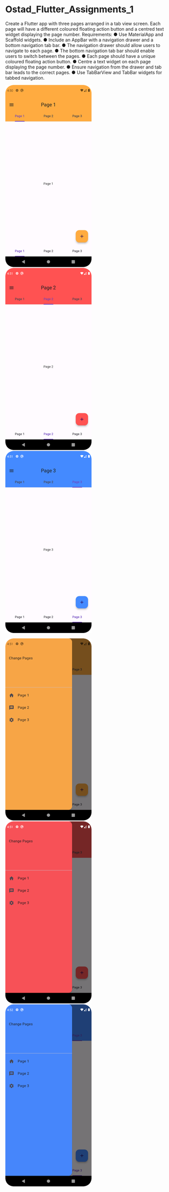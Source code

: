 # Ostad_Flutter_Assignments_1

Create a Flutter app with three pages arranged in a tab view screen. Each page will
have a different coloured floating action button and a centred text widget displaying
the page number.
Requirements:
● Use MaterialApp and Scaffold widgets.
● Include an AppBar with a navigation drawer and a bottom navigation tab bar.
● The navigation drawer should allow users to navigate to each page.
● The bottom navigation tab bar should enable users to switch between the
pages.
● Each page should have a unique coloured floating action button.
● Centre a text widget on each page displaying the page number.
● Ensure navigation from the drawer and tab bar leads to the correct pages.
● Use TabBarView and TabBar widgets for tabbed navigation.



<img src="screenshots/p1.png" alt="alt text" width="270" height="570">    <img src="screenshots/p2.png" alt="alt text" width="270" height="570">    <img src="screenshots/p3.png" alt="alt text" width="270" height="570">

<img src="screenshots/d1.png" alt="alt text" width="270" height="570">    <img src="screenshots/d2.png" alt="alt text" width="270" height="570">    <img src="screenshots/d3.png" alt="alt text" width="270" height="570">
